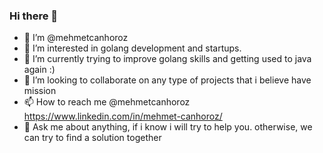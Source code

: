 ### Hi there 👋
- 🧍 I’m @mehmetcanhoroz
- 👀 I’m interested in golang development and startups.
- 🌱 I’m currently trying to improve golang skills and getting used to java again :) 
- 💞️ I’m looking to collaborate on any type of projects that i believe have mission
- 📫 How to reach me @mehmetcanhoroz https://www.linkedin.com/in/mehmet-canhoroz/
- 💬 Ask me about anything, if i know i will try to help you. otherwise, we can try to find a solution together

<!--
**mehmetcanhoroz/mehmetcanhoroz** is a ✨ _special_ ✨ repository because its `README.md` (this file) appears on your GitHub profile.

Here are some ideas to get you started:

- 🔭 I’m currently working on ...
- 🌱 I’m currently learning ...
- 👯 I’m looking to collaborate on ...
- 🤔 I’m looking for help with ...
- 💬 Ask me about ...
- 📫 How to reach me: ...
- 😄 Pronouns: ...
- ⚡ Fun fact: ...
-->
